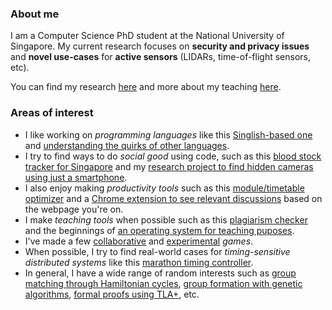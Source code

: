 ### About me

I am a Computer Science PhD student at the National University of Singapore. My current research focuses on **security and privacy issues** and **novel use-cases** for **active sensors** (LIDARs, time-of-flight sensors, etc).

You can find my research [here](https://sriramsami.com/research) and more about my teaching [here](https://sriramsami.com/teaching/).

### Areas of interest

- I like working on *programming languages* like this [Singlish-based one](https://github.com/frizensami/singlang) and [understanding the quirks of other languages](https://github.com/frizensami/haskell-optimization).
- I try to find ways to do *social good* using code, such as this [blood stock tracker for Singapore](https://github.com/frizensami/singapore-bloodstocks-bot) and my [research project to find hidden cameras using just a smartphone](https://github.com/frizensami/lapd).
- I also enjoy making *productivity tools* such as this [module/timetable optimizer](https://github.com/frizensami/nus-timetable-optimizer) and a [Chrome extension to see relevant discussions](https://github.com/UseCrowdWise/crowdwise) based on the webpage you're on.
- I make *teaching tools* when possible such as this [plagiarism checker](https://github.com/frizensami/plagiarism-basic) and the beginnings of [an operating system for teaching puposes](https://github.com/frizensami/ramos).
- I've made a few [collaborative](https://github.com/frizensami/treehouse-game) and [experimental](https://github.com/frizensami/dixit) *games*.
- When possible, I try to find real-world cases for *timing-sensitive distributed systems* like this [marathon timing controller](https://github.com/frizensami/tvm).
- In general, I have a wide range of random interests such as [group matching through Hamiltonian cycles](https://github.com/frizensami/archangel), [group formation with genetic algorithms](https://github.com/frizensami/group-matching), [formal proofs using TLA+](https://github.com/frizensami/tlaplus-projects), etc.
